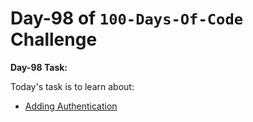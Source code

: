 # Day-98 of `100-Days-Of-Code` Challenge

**Day-98 Task:**

Today's task is to learn about:

- [Adding Authentication](https://nextjs.org/learn/dashboard-app/adding-authentication)